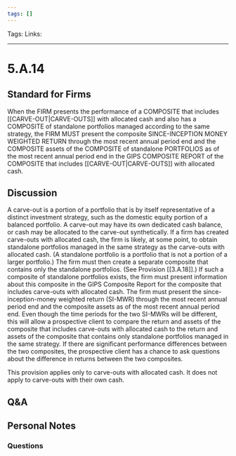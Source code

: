 ```yaml
---
tags: []
---
```

Tags:
Links: 
___
# 5.A.14
## Standard for Firms
When the FIRM presents the performance of a COMPOSITE that includes [[CARVE-OUT|CARVE-OUTS]] with allocated cash and also has a COMPOSITE of standalone portfolios managed according to the same strategy, the FIRM MUST present the composite SINCE-INCEPTION MONEY WEIGHTED RETURN through the most recent annual period end and the COMPOSITE assets of the COMPOSITE of standalone PORTFOLIOS as of the most recent annual period end in the GIPS COMPOSITE REPORT of the COMPOSITE that includes [[CARVE-OUT|CARVE-OUTS]] with allocated cash.
## Discussion
A carve-out is a portion of a portfolio that is by itself representative of a distinct investment strategy, such as the domestic equity portion of a balanced portfolio. A carve-out may have its own dedicated cash balance, or cash may be allocated to the carve-out synthetically. If a firm has created carve-outs with allocated cash, the firm is likely, at some point, to obtain standalone portfolios managed in the same strategy as the carve-outs with allocated cash. (A standalone portfolio is a portfolio that is not a portion of a larger portfolio.) The firm must then create a separate composite that contains only the standalone portfolios. (See Provision [[3.A.18]].) If such a composite of standalone portfolios exists, the firm must present information about this composite in the GIPS Composite Report for the composite that includes carve-outs with allocated cash. The firm must present the since-inception-money weighted return (SI-MWR) through the most recent annual period end and the composite assets as of the most recent annual period end. Even though the time periods for the two SI-MWRs will be different, this will allow a prospective client to compare the return and assets of the composite that includes carve-outs with allocated cash to the return and assets of the composite that contains only standalone portfolios managed in the same strategy. If there are significant performance differences between the two composites, the prospective client has a chance to ask questions about the difference in returns between the two composites.

This provision applies only to carve-outs with allocated cash. It does not apply to carve-outs with their own cash.
## Q&A

## Personal Notes

### Questions